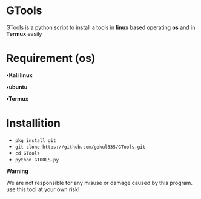# GTools

GTools is a python script to install a tools in **linux** based operating **os** and in **Termux** easily
# Requirement (os)
**•Kali linux**


**•ubuntu**


**•Termux**
# Installition
* `pkg install git`
* `git clone https://github.com/gokul335/GTools.git`
* `cd GTools`
* `python GTOOLS.py`


**Warning**

We are not responsible for any misuse or damage caused by this program. use this tool at your own risk!
